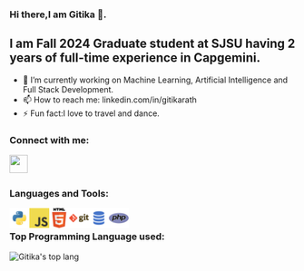 ### Hi there,I am Gitika 👋.
<h2>I am Fall 2024 Graduate student at SJSU having 2 years of full-time experience in Capgemini.</h2>






- 🔭 I’m currently working on Machine Learning, Artificial Intelligence and Full Stack Development.
- 📫 How to reach me: linkedin.com/in/gitikarath
- ⚡ Fun fact:I love to travel and dance.



### Connect with me:

<img height="32" width="32"  src="https://cdn.jsdelivr.net/npm/simple-icons@v4/icons/linkedin.svg" />



### Languages and Tools:
<img align="left" alt="Js" width="35px" src="https://raw.githubusercontent.com/github/explore/80688e429a7d4ef2fca1e82350fe8e3517d3494d/topics/python/python.png"/>
<img align="left" alt="Js" width="35px" src="https://raw.githubusercontent.com/github/explore/80688e429a7d4ef2fca1e82350fe8e3517d3494d/topics/javascript/javascript.png"/>
<img align="left" alt="Js" width="35px" src="https://raw.githubusercontent.com/github/explore/80688e429a7d4ef2fca1e82350fe8e3517d3494d/topics/html/html.png"/>
<img align="left" alt="Js" width="35px" src="https://raw.githubusercontent.com/github/explore/80688e429a7d4ef2fca1e82350fe8e3517d3494d/topics/git/git.png"/>
<img align="left" alt="Js" width="35px" src="https://raw.githubusercontent.com/github/explore/80688e429a7d4ef2fca1e82350fe8e3517d3494d/topics/sql/sql.png"/>
<img align="left" alt="Js" width="35px" src="https://raw.githubusercontent.com/github/explore/80688e429a7d4ef2fca1e82350fe8e3517d3494d/topics/php/php.png"/>
<br>






### Top Programming Language used:

<img float="left" alt="Gitika's top lang" src="https://github-readme-stats.vercel.app/api/top-langs/?username=gitika123&theme=merko"/>






